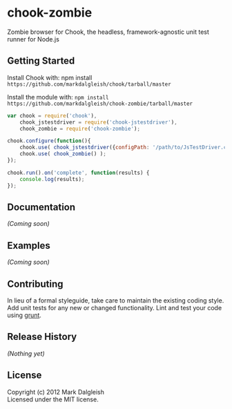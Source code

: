 # chook-zombie

Zombie browser for Chook, the headless, framework-agnostic unit test runner for Node.js

## Getting Started

Install Chook with: npm install `https://github.com/markdalgleish/chook/tarball/master`

Install the module with: `npm install https://github.com/markdalgleish/chook-zombie/tarball/master`

```javascript
var chook = require('chook'),
    chook_jstestdriver = require('chook-jstestdriver'),
    chook_zombie = require('chook-zombie');

chook.configure(function(){
    chook.use( chook_jstestdriver({configPath: '/path/to/JsTestDriver.conf'}) );
    chook.use( chook_zombie() );
});

chook.run().on('complete', function(results) {
    console.log(results);
});
```

## Documentation
_(Coming soon)_

## Examples
_(Coming soon)_

## Contributing
In lieu of a formal styleguide, take care to maintain the existing coding style. Add unit tests for any new or changed functionality. Lint and test your code using [grunt](https://github.com/cowboy/grunt).

## Release History
_(Nothing yet)_

## License
Copyright (c) 2012 Mark Dalgleish  
Licensed under the MIT license.
